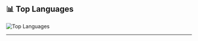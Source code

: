 ## 📊 Top Languages

![Top Languages](https://github-readme-stats.vercel.app/api/top-langs/?username=Zeleny-IT&layout=compact&theme=radical)

---
